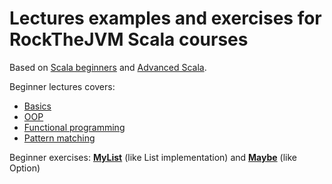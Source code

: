 # Lectures examples and exercises for RockTheJVM Scala courses
Based on [Scala beginners][1] and [Advanced Scala][2].

Beginner lectures covers:
- [Basics](src/lectures/beginner/part1basics)
- [OOP](src/lectures/beginner/part2oop)
- [Functional programming](src/lectures/beginner/part3fp)
- [Pattern matching](src/lectures/beginner/part4pm)

Beginner exercises: **[MyList](src/exercises/beginner/MyList.scala)** (like List implementation) and **[Maybe](src/exercises/beginner/Maybe.scala)** (like Option)

[1]: https://github.com/rockthejvm/scala-beginners
[2]: https://github.com/rockthejvm/advanced-scala
